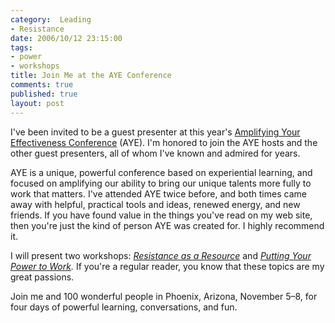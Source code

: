 ```yaml
--- 
category:  Leading
- Resistance
date: 2006/10/12 23:15:00
tags: 
- power
- workshops
title: Join Me at the AYE Conference
comments: true
published: true
layout: post
---
```


I've been invited to be a guest presenter at this year's <a href="http://www.ayeconference.com">Amplifying Your Effectiveness Conference</a> (AYE).  I'm honored to join the AYE hosts and the other guest presenters, all of whom I've known and admired for years.

AYE is a unique, powerful conference based on experiential learning, and focused on amplifying our ability to bring our unique talents more fully to work that matters.  I've attended AYE twice before, and both times came away with helpful, practical tools and ideas, renewed energy, and new friends.  If you have found value in the things you've read on my web site, then you're just the kind of person AYE was created for.  I highly recommend it.

I will present two workshops:  <em><a href="http://www.ayeconference.com/2006Schedule.html#S27">Resistance as a Resource</a> </em>and <em><a href="http://www.ayeconference.com/2006Schedule.html#S28">Putting Your Power to Work</a>.</em>  If you're a regular reader, you know that these topics are my great passions.

Join me and 100 wonderful people in Phoenix, Arizona, November 5–8, for four days of powerful learning, conversations, and fun.
